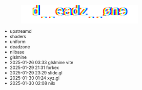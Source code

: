 <div align="center">
  <img src=".github/deadzone.svg" height="60">
</div>

- upstreamd
- shaders
- uniform
- deadzone
- nilbase
- glslmine
- 2025-01-26 03:33 glslmine vite
- 2025-01-29 21:31 forkex
- 2025-01-29 23:29 slide.gl
- 2025-01-30 01:24 xyz.gl
- 2025-01-30 02:08 nilx
